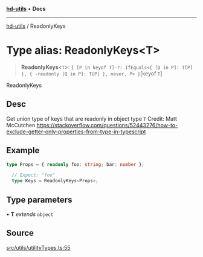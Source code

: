 [**hd-utils**](../README.md) • **Docs**

***

[hd-utils](../globals.md) / ReadonlyKeys

# Type alias: ReadonlyKeys\<T\>

> **ReadonlyKeys**\<`T`\>: `{ [P in keyof T]-?: IfEquals<{ [Q in P]: T[P] }, { -readonly [Q in P]: T[P] }, never, P> }`\[keyof `T`\]

ReadonlyKeys

## Desc

Get union type of keys that are readonly in object type `T`
Credit: Matt McCutchen
https://stackoverflow.com/questions/52443276/how-to-exclude-getter-only-properties-from-type-in-typescript

## Example

```ts
type Props = { readonly foo: string; bar: number };

  // Expect: "foo"
  type Keys = ReadonlyKeys<Props>;
```

## Type parameters

• **T** *extends* `object`

## Source

[src/utils/utilityTypes.ts:55](https://github.com/AhmadHddad/h-utils/blob/f7bb9ae71f981ffef49079271b9540862594b7e6/src/utils/utilityTypes.ts#L55)
